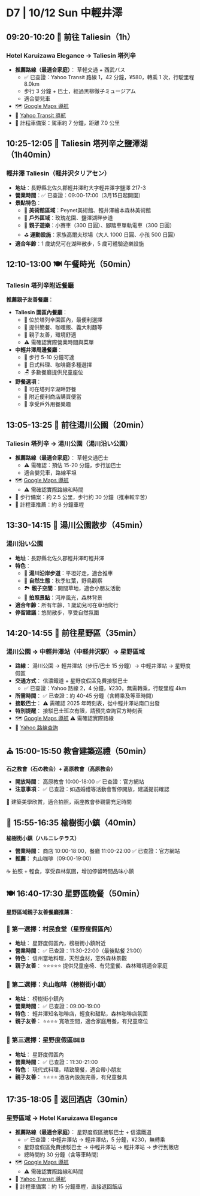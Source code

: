 # D7 | 10/12 Sun 中輕井澤

## **09:20-10:20** 🚌 前往 Taliesin（**1h**）

### Hotel Karuizawa Elegance → Taliesin 塔列辛

- **推薦路線（最適合家庭）**： 草軽交通 + 西武バス
  - ✅ 已查證：Yahoo Transit 路線 1，42 分鐘，¥580，轉乘 1 次，行駛里程 8.0km
  - 步行 3 分鐘 + 巴士，經過黑柳徹子ミュージアム
  - 適合嬰兒車
- 🗺️ [Google Maps 導航](https://www.google.com/maps/dir/?api=1&origin=長野県北佐久郡軽井沢町大字軽井沢1314-29&destination=軽井沢タリアセン&travelmode=transit)
- 🚃 [Yahoo Transit 導航](https://transit.yahoo.co.jp/search/result?from=長野県北佐久郡軽井沢町大字軽井沢1314-29&to=軽井沢タリアセン&y=2025&m=10&d=12&hh=09&m1=2&m2=0&type=1&ticket=ic&expkind=1&userpass=1&ws=3&s=0&al=0&shin=1&ex=1&hb=1&lb=1&sr=0)
- 🚕 計程車備案：駕車約 7 分鐘，距離 7.0 公里

## **10:25-12:05** 🌲 Taliesin 塔列辛之鹽澤湖（**1h40min**）

### 輕井澤 Taliesin（軽井沢タリアセン）

- **地址**：長野縣北佐久郡輕井澤町大字輕井澤字鹽澤 217-3
- **營業時間**：✅ 已查證：09:00-17:00（3月15日起開園）
- **景點特色**：
  - 🎨 **美術館區域**：Peynet美術館、輕井澤繪本森林美術館
  - 🌹 **戶外區域**：玫瑰花園、鹽澤湖畔步道
  - 🚗 **親子遊樂**：小賽車（300 日圓）、腳踏車單軌電車（300 日圓）
  - ⛳ **運動設施**：家族高爾夫球場（大人 1000 日圓、小孩 500 日圓）
- **適合年齡**：1 歲幼兒可在湖畔散步，5 歲可體驗遊樂設施

## **12:10-13:00** 🍽️ 午餐時光（**50min**）

### Taliesin 塔列辛附近餐廳

**推薦親子友善餐廳**：

- **Taliesin 園區內餐廳**：
  - 📍 位於塔列辛園區內，最便利選擇
  - 🍱 提供簡餐、咖哩飯、義大利麵等
  - 👶 親子友善，環境舒適
  - ⚠️ 需確認實際營業時間與菜單
- **中輕井澤周邊餐廳**：
  - 🚶 步行 5-10 分鐘可達
  - 🍜 日式料理、咖啡廳多種選擇
  - 🪑 多數餐廳提供兒童座位
- **野餐選項**：
  - 🧺 可在塔列辛湖畔野餐
  - 🏪 附近便利商店購買便當
  - 🌳 享受戶外用餐樂趣

## **13:05-13:25** 🚌 前往湯川公園（**20min**）

### Taliesin 塔列辛 → 湯川公園（湯川沿い公園）

- **推薦路線（最適合家庭）**： 草軽交通巴士
  - ⚠️ 需確認：預估 15-20 分鐘，步行加巴士
  - 適合嬰兒車，路線平坦
- 🗺️ [Google Maps 導航](https://www.google.com/maps/dir/?api=1&origin=軽井沢タリアセン&destination=湯川沿い公園&travelmode=transit)
  - ⚠️ 需確認實際路線和時間
- 🚶 步行備案：約 2.5 公里，步行約 30 分鐘（推車較辛苦）
- 🚕 計程車推薦：約 8 分鐘車程

## **13:30-14:15** 🌿 湯川公園散步（**45min**）

### 湯川沿い公園

- **地址**：長野縣北佐久郡輕井澤町輕井澤
- **特色**：
  - 🌊 **湯川沿岸步道**：平坦好走，適合推車
  - 🌳 **自然生態**：秋季紅葉，野鳥觀察
  - 🏞️ **親子空間**：開闊草地，適合小朋友活動
  - 📸 **拍照景點**：河岸風光，森林背景
- **適合年齡**：所有年齡，1 歲幼兒可在草地爬行
- **停留建議**：悠閒散步，享受自然氛圍

## **14:20-14:55** 🚌 前往星野區（**35min**）  

### 湯川公園 → 中輕井澤站（中軽井沢駅）→ 星野區域

- **路線**： 湯川公園 → 輕井澤站（步行/巴士 15 分鐘）→ 中輕井澤站 → 星野度假區
- **交通方式**： 信濃鐵道 + 星野度假區免費接駁巴士
  - ✅ 已查證：Yahoo 路線 2，4 分鐘，¥230，無需轉乘，行駛里程 4km
- **所需時間**： ✅ 已查證：約 40-45 分鐘（含轉乘及等車時間）
- **接駁巴士**： ⚠️ 需確認 2025 年時刻表，從中輕井澤站南口出發
- **特別提醒**： 接駁巴士班次有限，請預先查詢官方時刻表
- 🗺️ [Google Maps 導航](https://www.google.com/maps/dir/日本〒389-0102+Nagano,+Kitasaku+District,+Karuizawa,+野沢原1314-6/中軽井沢駅/星野度假區)
  ⚠️ 需確認實際路線
- 🚃 [Yahoo 路線查詢](https://transit.yahoo.co.jp/search/result?from=軽井沢&to=中軽井沢&y=2025&m=10&d=12&hh=09&m1=3&m2=0&type=1&ticket=ic&expkind=1&userpass=1&ws=3&s=0&al=0&shin=1&ex=1&hb=1&lb=1&sr=0)

## ⛪ **15:00-15:50** 教會建築巡禮（**50min**）  

**石之教會（石の教会）+ 高原教會（高原教会）**  

- **開放時間**： 高原教會 10:00-18:00 ✅ 已查證：官方網站
- **注意事項**： ✅ 已查證：如遇婚禮等活動會暫停開放，建議提前確認

📸 建築美學欣賞，適合拍照，兩座教會參觀需充足時間

## 🌳 **15:55-16:35** 榆樹街小鎮（**40min**）  

**榆樹街小鎮（ハルニレテラス）**  

- **營業時間**： 商店 10:00-18:00，餐廳 11:00-22:00 ✅ 已查證：官方網站
- **推薦**： 丸山咖啡（09:00-19:00）

☕ 拍照 + 輕食，享受森林氛圍，增加停留時間品味小鎮

## 🍽️ **16:40-17:30** 星野區晚餐（**50min**）  

**星野區域親子友善餐廳推薦**：

### 🥇 第一選擇：村民食堂（星野度假區內）

- **地址**： 星野度假區內，榜樹街小鎮附近
- **營業時間**： ✅ 已查證：11:30-22:00（最後點餐 21:00）
- **特色**： 信州當地料理，天然食材，窓外森林景觀
- **親子友善**： ⭐⭐⭐⭐⭐ 提供兒童座椅、有兒童餐、森林環境適合家庭

### 🥈 第二選擇：丸山咖啡（榜樹街小鎮）

- **地址**： 榜樹街小鎮內
- **營業時間**： ✅ 已查證：09:00-19:00
- **特色**： 輕井澤知名咖啡店，輕食和甜點，森林咖啡店氛圍
- **親子友善**： ⭐⭐⭐⭐ 寬敢空間，適合家庭用餐，有兒童席位

### 🥉 第三選擇：星野度假區BEB

- **地址**： 星野度假區內
- **營業時間**： ✅ 已查證：11:30-21:00
- **特色**： 現代式料理，精致簡餐，適合帶小朋友
- **親子友善**： ⭐⭐⭐⭐ 酒店內設施完善，有兒童餐具

## **17:35-18:05** 🚌 返回酒店（**30min**）

### 星野區域 → Hotel Karuizawa Elegance

- **推薦路線（最適合家庭）**： 星野度假區接駁巴士 + 信濃鐵道
  - ✅ 已查證：中輕井澤站 → 輕井澤站，5 分鐘，¥230，無轉乘
  - 星野度假區免費接駁巴士 → 中輕井澤站 → 輕井澤站 → 步行到飯店
  - 總時間約 30 分鐘（含等車時間）
- 🗺️ [Google Maps 導航](https://www.google.com/maps/dir/?api=1&origin=星野度假區&destination=長野県北佐久郡軽井沢町大字軽井沢1314-29&travelmode=transit)
  - ⚠️ 需確認實際路線和時間
- 🚃 [Yahoo Transit 導航](https://transit.yahoo.co.jp/search/result?from=中軽井沢&to=軽井沢&y=2025&m=10&d=12&hh=17&m1=3&m2=5&type=1&ticket=ic&expkind=1&userpass=1&ws=3&s=0&al=0&shin=1&ex=1&hb=1&lb=1&sr=0)
- 🚕 計程車備案：約 15 分鐘車程，直接返回飯店

